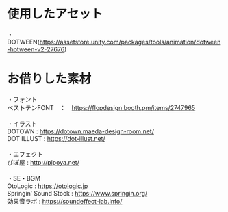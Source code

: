 # 使用したアセット
・DOTWEEN(https://assetstore.unity.com/packages/tools/animation/dotween-hotween-v2-27676)

# お借りした素材
・フォント <br>
ベストテンFONT　：　https://flopdesign.booth.pm/items/2747965
<br><br>
・イラスト <br>
DOTOWN	:  https://dotown.maeda-design-room.net/ <br>
DOT ILLUST  :  https://dot-illust.net/
<br><br>
・エフェクト <br>
ぴぽ屋  :  http://pipoya.net/
<br><br>
・SE・BGM <br>
OtoLogic  :  https://otologic.jp <br>
Springin’ Sound Stock  :  https://www.springin.org/ <br>
効果音ラボ  :  https://soundeffect-lab.info/ <br>
